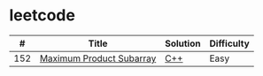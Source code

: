 # leetcode


| # | Title | Solution | Difficulty |
|---| ----- | -------- | ---------- |
|152|[Maximum Product Subarray](https://leetcode.com/problems/most-common-word/) | [C++](./algorithms/cpp/152_maximumProductSubarray.cpp)|Easy|
